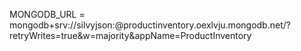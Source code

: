 MONGODB_URL = mongodb+srv://silvyjson:<password>@productinventory.oexlvju.mongodb.net/?retryWrites=true&w=majority&appName=ProductInventory